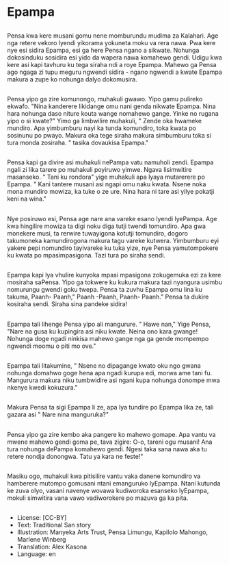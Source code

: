 # Epampa

##
Pensa kwa kere musani gomu nene momburundu mudima za Kalahari. Age nga retere vekoro lyendi yikorama yokuneta moku va rera nawa. Pwa kere nye esi sidira Epampa, esi ga here Pensa ngano a sikwate. Nohunga dokosinduku sosidira esi yido da wapera nawa komahewo gendi. Udigu kwa kere asi kapi tavhuru ku tega siraha ndi a roye Epampa. Mahewo ga Pensa ago ngaga zi tupu meguru ngwendi sidira - ngano ngwendi a kwate Epampa makura a zupe ko nohunga dalyo dokomusira.

##
Pensa yipo ga zire komunongo, muhakuli gwawo. Yipo gamu pulireko ekwafo. "Nina kanderere likidange omu nani genda nikwate Epampa. Nina hara nohunga daso niture kouta wange nomahewo gange. Yinke no rugana yipo o si kwate?" Yimo ga limbwilire muhakuli, " Zende oka hwameke mundiro. Apa yimbumburu nayi ka tunda komundiro, toka kwata po sosinunu po pwayo. Makura oka tege siraha makura simbumburu toka si tura monda zosiraha. " tasika dovaukisa Epampa."

##
Pensa kapi ga divire asi muhakuli nePampa vatu namuholi zendi. Epampa ngali zi lika tarere po muhakuli poyiruwo yimwe. Ngava lisimwitire masanseko. " Tani ku rondora" yige muhakuli apa lyaya mutarerere po Epampa. " Kani tantere musani asi ngapi omu naku kwata. Nsene noka mona mundiro mowiza, ka tuke o ze ure. Nina hara ni tare asi yilye pokatji keni na wina."

##
Nye posiruwo esi, Pensa age nare ana vareke esano lyendi lyePampa. Age kwa hingilire mowiza ta digi noku diga tutji twendi tomundiro. Apa gwa monekere musi, ta rerwire tuwayigona kotutji tomundiro, dogoro takumoneka kamundirogona makura tagu vareke kutwera. Yimbumburu eyi yakere pepi nomundiro tayivareke ku tuka yize, nye Pensa yamutompokere ku kwata po mpasimpasigona. Tazi tura po siraha sendi.

##
Epampa kapi lya vhulire kunyoka mpasi mpasigona zokugemuka ezi za kere mosiraha saPensa. Yipo ga tokwere ku kukura makura tazi nyangura usimbu nomurungu gwendi goku twepa. Pensa ta zuvhu Epampa omu lina ku takuma, Paanh- Paanh," Paanh -Paanh, Paanh- Paanh." Pensa ta dukire kosiraha sendi. Siraha sina pandeke sidira!

##
Epampa tali lihenge Pensa yipo ali mangurure. " Hawe nan," Yige Pensa, "Nare na gusa ku kupingira asi niku kwate. Neina ono kara gwange! Nohunga doge ngadi ninkisa mahewo gange nga ga gende mompempo ngwendi moomu o piti mo ove."

##
Epampa tali litakumine, " Nsene no dipagange kwato oku ngo gwana nohunga domahwo goge hena apa ngadi kurupa edi, morwa ame tani fu. Mangurura makura niku tumbwidire asi ngani kupa nohunga donompe mwa nkenye kwedi kokuzura."

##
Makura Pensa ta sigi Epampa li ze, apa lya tundire po Epampa lika ze, tali gazara asi " Nare nina manguruka?"

##
Pensa yipo ga zire kembo aka pangere ko mahewo gomape. Apa vantu va mwene mahewo gendi goma pe, tava zigire: O-o, tareni ogu musani! Ana tura nohunga dePampa komahewo gendi. Ngesi taka sana nawa aka tu retere nondja donongwa. Tatu ya kara ne feste!"

##
Masiku ogo, muhakuli kwa pitisilire vantu vaka danene komundiro va hamberere mutompo gomusani ntani emanguruko lyEpampa. Ntani kutunda ke zuva olyo, vasani navenye wovawa kudiworoka esanseko lyEpampa, mokuli simwitira vana vawo vadiworokere po mazuva ga ka pita.

##
* License: [CC-BY]
* Text: Traditional San story
* Illustration: Manyeka Arts Trust, Pensa Limungu, Kapilolo Mahongo, Marlene Winberg
* Translation: Alex Kasona
* Language: en
